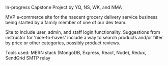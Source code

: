 In-progress Capstone Project by YQ, NS, WK, and NMA

MVP e-commerce site for the nascent grocery delivery service business being started by a family member of one of our dev team. 

Site to include user, admin, and staff login functionality. Suggestions from instructor for 'nice-to-haves' include a way to search products and/or filter by price or other categories, possibly product reviews.

Tools used: MERN stack (MongoDB, Express, React, Node), Redux, SendGrid SMTP relay